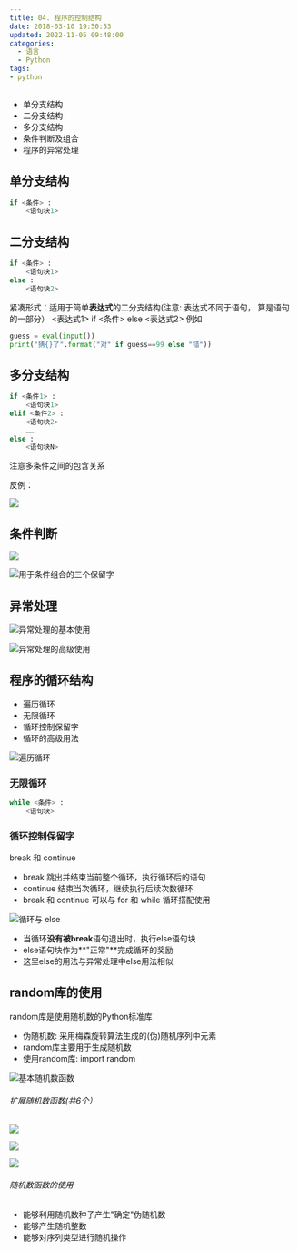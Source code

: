 ```yaml
---
title: 04. 程序的控制结构
date: 2018-03-10 19:50:53
updated: 2022-11-05 09:48:00
categories:
  - 语言
  - Python
tags:
- python
---
```


* 单分支结构
* 二分支结构
* 多分支结构
* 条件判断及组合
* 程序的异常处理

## 单分支结构

```py
if <条件> :
    <语句块1>
```

## 二分支结构

```py
if <条件> :
    <语句块1>
else :
    <语句块2>
```

紧凑形式：适用于简单**表达式**的二分支结构(注意: 表达式不同于语句， 算是语句的一部分）
<表达式1> if <条件> else <表达式2>
例如

```py
guess = eval(input())
print("猜{}了".format("对" if guess==99 else "错"))
```

## 多分支结构

```python
if <条件1> :
    <语句块1>
elif <条件2> :
    <语句块2>
    ……
else :
    <语句块N>
```

注意多条件之间的包含关系

反例：

![](https://upload-images.jianshu.io/upload_images/1662509-a6e0bf3f91a4ab67.png?imageMogr2/auto-orient/strip%7CimageView2/2/w/1240)

## 条件判断

![](https://upload-images.jianshu.io/upload_images/1662509-b71ce0457368d52b.png?imageMogr2/auto-orient/strip%7CimageView2/2/w/1240)

![用于条件组合的三个保留字](https://upload-images.jianshu.io/upload_images/1662509-c03e72d5e654cc6f.png?imageMogr2/auto-orient/strip%7CimageView2/2/w/1240)

## 异常处理

![异常处理的基本使用](https://upload-images.jianshu.io/upload_images/1662509-c78c558eef8456d9.png?imageMogr2/auto-orient/strip%7CimageView2/2/w/1240)

![异常处理的高级使用](https://upload-images.jianshu.io/upload_images/1662509-0016ec84ba173d8c.png?imageMogr2/auto-orient/strip%7CimageView2/2/w/1240)

## 程序的循环结构

* 遍历循环
* 无限循环
* 循环控制保留字
* 循环的高级用法

![遍历循环](https://upload-images.jianshu.io/upload_images/1662509-da4109af8959808c.png?imageMogr2/auto-orient/strip%7CimageView2/2/w/1240)

### 无限循环

``` python
while <条件> :
    <语句块>
```

### 循环控制保留字

break 和 continue

* break 跳出并结束当前整个循环，执行循环后的语句
* continue 结束当次循环，继续执行后续次数循环
* break 和 continue 可以与 for 和 while 循环搭配使用

![循环与 else](https://upload-images.jianshu.io/upload_images/1662509-bc1178b20837c2b3.png?imageMogr2/auto-orient/strip%7CimageView2/2/w/1240)

* 当循环**没有被break**语句退出时，执行else语句块
* else语句块作为**"正常"**完成循环的奖励
* 这里else的用法与异常处理中else用法相似

## random库的使用

random库是使用随机数的Python标准库

- 伪随机数: 采用梅森旋转算法生成的(伪)随机序列中元素
- random库主要用于生成随机数
- 使用random库: import random

![基本随机数函数](https://upload-images.jianshu.io/upload_images/1662509-f9a9404a8bd4f30f.png?imageMogr2/auto-orient/strip%7CimageView2/2/w/1240)

###### 扩展随机数函数(共6个）

![](https://upload-images.jianshu.io/upload_images/1662509-fd1d8fbef8b83fa9.png?imageMogr2/auto-orient/strip%7CimageView2/2/w/1240)

![](https://upload-images.jianshu.io/upload_images/1662509-3e4322a2e6efc779.png?imageMogr2/auto-orient/strip%7CimageView2/2/w/1240)

![](https://upload-images.jianshu.io/upload_images/1662509-ce3d6704e03dda8f.png?imageMogr2/auto-orient/strip%7CimageView2/2/w/1240)

###### 随机数函数的使用

* 能够利用随机数种子产生"确定"伪随机数
* 能够产生随机整数
* 能够对序列类型进行随机操作
